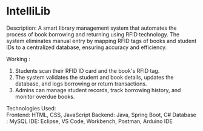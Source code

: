 # IntelliLib
Description:  A smart library management system that automates the process of book borrowing and returning using RFID technology. The system eliminates manual entry by mapping RFID tags of books and student IDs to a centralized database, ensuring accuracy and efficiency. 

Working :

1. Students scan their RFID ID card and the book's RFID tag.  
2. The system validates the student and book details, updates the database, and logs borrowing or return transactions.  
3. Admins can manage student records, track borrowing history, and monitor overdue books.  

Technologies Used:  
Frontend: HTML, CSS, JavaScript 
Backend: Java, Spring Boot, C#
Database : MySQL
IDE: Eclipse, VS Code, Workbench, Postman, Arduino IDE
